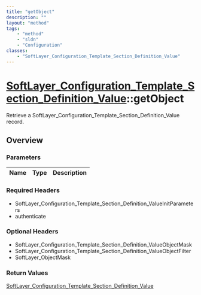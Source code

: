 ```yaml
---
title: "getObject"
description: ""
layout: "method"
tags:
    - "method"
    - "sldn"
    - "Configuration"
classes:
    - "SoftLayer_Configuration_Template_Section_Definition_Value"
---
```

# [SoftLayer_Configuration_Template_Section_Definition_Value](/reference/services/SoftLayer_Configuration_Template_Section_Definition_Value)::getObject

Retrieve a SoftLayer_Configuration_Template_Section_Definition_Value record.


## Overview 


### Parameters 
|Name | Type | Description |
| --- | --- | --- |


### Required Headers
* SoftLayer_Configuration_Template_Section_Definition_ValueInitParameters
* authenticate

### Optional Headers
* SoftLayer_Configuration_Template_Section_Definition_ValueObjectMask
* SoftLayer_Configuration_Template_Section_Definition_ValueObjectFilter
* SoftLayer_ObjectMask

### Return Values
<a href='/reference/datatypes/SoftLayer_Configuration_Template_Section_Definition_Value'>SoftLayer_Configuration_Template_Section_Definition_Value </a>

